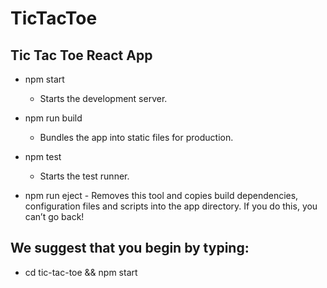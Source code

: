 # TicTacToe

## Tic Tac Toe React App

- npm start

  - Starts the development server.

- npm run build

  - Bundles the app into static files for production.

- npm test

  - Starts the test runner.

- npm run eject - Removes this tool and copies build dependencies, configuration files
  and scripts into the app directory. If you do this, you can’t go back!

## We suggest that you begin by typing:

- cd tic-tac-toe && npm start
